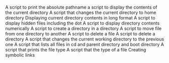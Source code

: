 A script to print the absolute pathname
a script to display the contents of the current directory
A script that changes the current directory to home directory
Displaying current directory contents in long format
A script to display hidden files including the dot
A script to display directory contents numerically
A script to create a directory in a directory
A script to move file from one directory to another
A script to delete a file
A script to delete a directory
A script that changes the current working directory to the previous one
A script that lists all files in cd and parent directory and boot directory
A script that prints the file type
A script that the type of a file
Creating symbolic links

